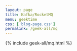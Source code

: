 ```yaml
---
layout: page
title: Kafka/RocketMQ
menu: geektime
css: ['blog-page.css']
permalink: /geek-all/mq
---
```


{% include geek-all/mq.html %}
